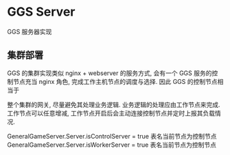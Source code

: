
# GGS Server

GGS 服务器实现

## 集群部署

GGS 的集群实现类似 nginx + webserver 的服务方式,  会有一个 GGS 服务的控制节点充当 nginx 角色, 完成工作主机节点的调度与选择. 因此 GGS 的控制节点相当于

整个集群的网关, 尽量避免其处理业务逻辑. 业务逻辑的处理应由工作节点来完成. 工作节点可以任意增减, 工作节点开启后会主动连接控制节点并定时上报其负载情况.


GeneralGameServer.Server.isControlServer = true  表名当前节点为控制节点
GeneralGameServer.Server.isWorkerServer = true   表名当前节点为控制节点